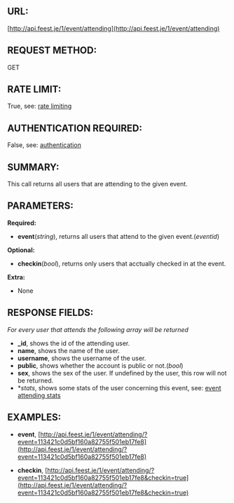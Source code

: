 URL:
----
[http://api.feest.je/1/event/attending](http://api.feest.je/1/event/attending)

REQUEST METHOD:
---------------
GET

RATE LIMIT:
-----------
True, see: [rate limiting](<link naar ratelimitpagina>)

AUTHENTICATION REQUIRED:
------------------------
False, see: [authentication](<link naar authenticationpagina>)

SUMMARY:
--------
This call returns all users that are attending to the given event.

PARAMETERS:
-----------

**Required:**

 - **event**(*string*), returns all users that attend to the given event.(*eventid*)

**Optional:**

 - **checkin**(*bool*), returns only users that acctually checked in at the event.

**Extra:**

 - None

RESPONSE FIELDS:
----------------

*For every user that attends the following array will be returned*

 - **_id**, shows the id of the attending user.
 - **name**, shows the name of the user.
 - **username**, shows the username of the user.
 - **public**, shows whether the account is public or not.(*bool*)
 - **sex**, shows the sex of the user. If undefined by the user, this row will not be returned.
 - **stats*, shows some stats of the user concerning this event, see: [event attending stats](<link naar stats pagina>)


EXAMPLES:
---------
 - **event**, [http://api.feest.je/1/event/attending/?event=113421c0d5bf160a82755f501eb17fe8](http://api.feest.je/1/event/attending/?event=113421c0d5bf160a82755f501eb17fe8)
 
 - **checkin**, [http://api.feest.je/1/event/attending/?event=113421c0d5bf160a82755f501eb17fe8&checkin=true](http://api.feest.je/1/event/attending/?event=113421c0d5bf160a82755f501eb17fe8&checkin=true)